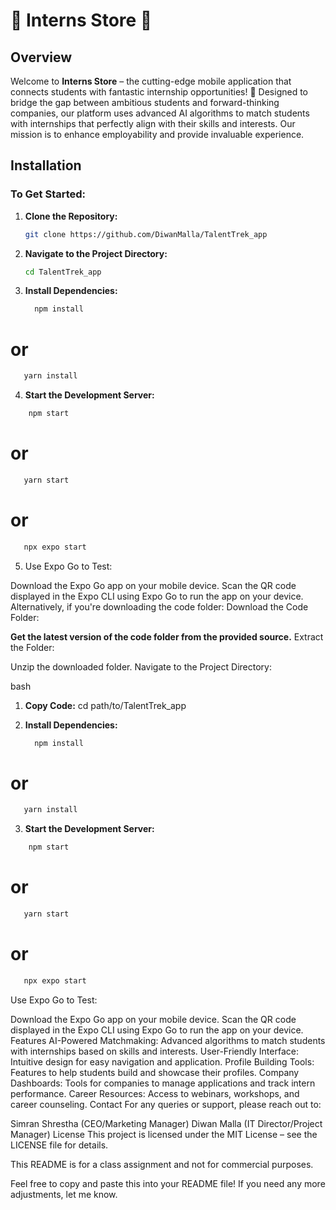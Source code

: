 # 🌟 Interns Store 🌟

## Overview

Welcome to **Interns Store** – the cutting-edge mobile application that connects students with fantastic internship opportunities! 🚀 Designed to bridge the gap between ambitious students and forward-thinking companies, our platform uses advanced AI algorithms to match students with internships that perfectly align with their skills and interests. Our mission is to enhance employability and provide invaluable experience.

## Installation

### To Get Started:

1. **Clone the Repository:**

   ```bash
   git clone https://github.com/DiwanMalla/TalentTrek_app

   ```

2. **Navigate to the Project Directory:**

   ```bash
   cd TalentTrek_app
   ```

3. **Install Dependencies:**

   ```bash
     npm install
   ```

# or

```bash
   yarn install
```

4. **Start the Development Server:**

```bash
    npm start
```

# or

```bash
   yarn start
```

# or

```bash
   npx expo start
```

5. Use Expo Go to Test:

Download the Expo Go app on your mobile device.
Scan the QR code displayed in the Expo CLI using Expo Go to run the app on your device.
Alternatively, if you're downloading the code folder:
Download the Code Folder:

**Get the latest version of the code folder from the provided source.**
Extract the Folder:

Unzip the downloaded folder.
Navigate to the Project Directory:

bash

1. **Copy Code:**
   cd path/to/TalentTrek_app

2. **Install Dependencies:**

   ```bash
     npm install
   ```

# or

```bash
   yarn install
```

3. **Start the Development Server:**

```bash
    npm start
```

# or

```bash
   yarn start
```

# or

```bash
   npx expo start
```

Use Expo Go to Test:

Download the Expo Go app on your mobile device.
Scan the QR code displayed in the Expo CLI using Expo Go to run the app on your device.
Features
AI-Powered Matchmaking: Advanced algorithms to match students with internships based on skills and interests.
User-Friendly Interface: Intuitive design for easy navigation and application.
Profile Building Tools: Features to help students build and showcase their profiles.
Company Dashboards: Tools for companies to manage applications and track intern performance.
Career Resources: Access to webinars, workshops, and career counseling.
Contact
For any queries or support, please reach out to:

Simran Shrestha (CEO/Marketing Manager)
Diwan Malla (IT Director/Project Manager)
License
This project is licensed under the MIT License – see the LICENSE file for details.

This README is for a class assignment and not for commercial purposes.

Feel free to copy and paste this into your README file! If you need any more adjustments, let me know.
